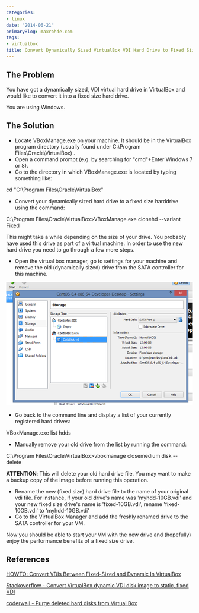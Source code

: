 ```yaml
---
categories:
- linux
date: "2014-06-21"
primaryBlog: maxrohde.com
tags:
- virtualbox
title: Convert Dynamically Sized VirtualBox VDI Hard Drive to Fixed Size
---
```


## The Problem

You have got a dynamically sized, VDI virtual hard drive in VirtualBox and would like to convert it into a fixed size hard drive.

You are using Windows.

## The Solution

- Locate VBoxManage.exe on your machine. It should be in the VirtualBox program directory (usually found under C:\\Program Files\\Oracle\\VirtualBox) .
- Open a command prompt (e.g. by searching for "cmd"+Enter Windows 7 or 8).
- Go to the directory in which VBoxManage.exe is located by typing something like:

cd "C:\\Program Files\\Oracle\\VirtualBox"

- Convert your dynamically sized hard drive to a fixed size harddrive using the command:

C:\\Program Files\\Oracle\\VirtualBox>VBoxManage.exe clonehd <path-to-source-vdi> <path-to-destination-vdi> --variant Fixed

This might take a while depending on the size of your drive. You probably have used this drive as part of a virtual machine. In order to use the new hard drive you need to go through a few more steps.

- Open the virtual box manager, go to settings for your machine and remove the old (dynamically sized) drive from the SATA controller for this machine.

![](images/062114_0724_convertdyna1.png)

- Go back to the command line and display a list of your currently registered hard drives:

VBoxManage.exe list hdds

- Manually remove your old drive from the list by running the command:

C:\\Program Files\\Oracle\\VirtualBox>vboxmanage closemedium disk <UUID of your drive> --delete

**ATTENTION**: This will delete your old hard drive file. You may want to make a backup copy of the image before running this operation.

- Rename the new (fixed size) hard drive file to the name of your original vdi file. For instance, if your old drive's name was 'myhdd-10GB.vdi' and your new fixed size drive's name is 'fixed-10GB.vdi', rename 'fixed-10GB.vdi' to 'myhdd-10GB.vdi'
- Go to the VirtualBox Manager and add the freshly renamed drive to the SATA controller for your VM.

Now you should be able to start your VM with the new drive and (hopefully) enjoy the performance benefits of a fixed size drive.

## References

[HOWTO: Convert VDIs Between Fixed-Sized and Dynamic In VirtualBox](http://brainwreckedtech.wordpress.com/2012/01/08/howto-convert-vdis-between-fixed-sized-and-dynamic-in-virtualbox/)

[Stackoverflow - Convert VirtualBox dynamic VDI disk image to static, fixed VDI](http://superuser.com/questions/437591/convert-virtualbox-dynamic-vdi-disk-image-to-static-fixed-vdi)

[coderwall - Purge deleted hard disks from Virtual Box](https://coderwall.com/p/8m--dq)